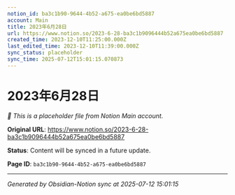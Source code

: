 ```yaml
---
notion_id: ba3c1b90-9644-4b52-a675-ea0be6bd5887
account: Main
title: 2023年6月28日
url: https://www.notion.so/2023-6-28-ba3c1b9096444b52a675ea0be6bd5887
created_time: 2023-12-10T11:25:00.000Z
last_edited_time: 2023-12-10T11:39:00.000Z
sync_status: placeholder
sync_time: 2025-07-12T15:01:15.070873
---
```


# 2023年6月28日

*🔄 This is a placeholder file from Notion Main account.*

**Original URL**: https://www.notion.so/2023-6-28-ba3c1b9096444b52a675ea0be6bd5887

**Status**: Content will be synced in a future update.

**Page ID**: `ba3c1b90-9644-4b52-a675-ea0be6bd5887`

---

*Generated by Obsidian-Notion sync at 2025-07-12 15:01:15*
